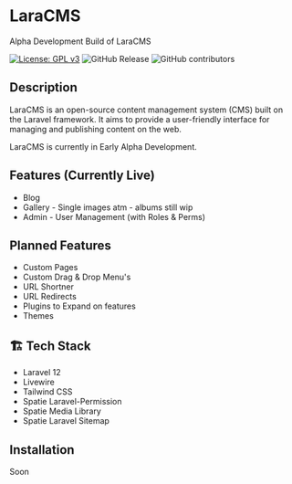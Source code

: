 # LaraCMS

Alpha Development Build of LaraCMS

[![License: GPL v3](https://img.shields.io/badge/License-GPLv3-blue.svg)](https://www.gnu.org/licenses/gpl-3.0)
![GitHub Release](https://img.shields.io/github/v/release/Vilkrin/LaraCMS)
![GitHub contributors](https://img.shields.io/github/contributors/Vilkrin/LaraCMS)

## Description

LaraCMS is an open-source content management system (CMS) built on the Laravel framework. It aims to provide a user-friendly interface for managing and publishing content on the web.

LaraCMS is currently in Early Alpha Development.

## Features (Currently Live)

-   Blog
-   Gallery - Single images atm - albums still wip
-   Admin - User Management (with Roles & Perms)

## Planned Features

-   Custom Pages
-   Custom Drag & Drop Menu's
-   URL Shortner
-   URL Redirects
-   Plugins to Expand on features
-   Themes

## 🏗️ Tech Stack

-   Laravel 12
-   Livewire
-   Tailwind CSS
-   Spatie Laravel-Permission
-   Spatie Media Library
-   Spatie Laravel Sitemap

## Installation

Soon
